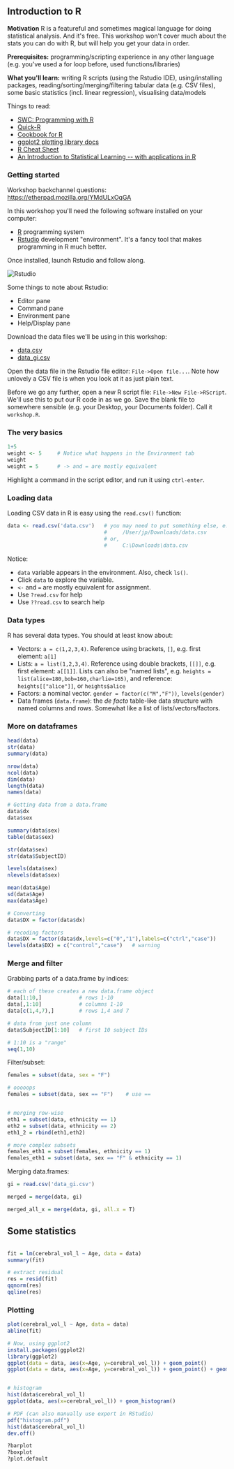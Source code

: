 ## Introduction to R

**Motivation** R is a featureful and sometimes magical language for doing
statistical analysis. And it's free. This workshop won't cover much about the
stats you can do with R, but will help you get your data in order.

**Prerequisites:** programming/scripting experience in any other language (e.g.
you've used a for loop before, used functions/libraries)

**What you'll learn:** writing R scripts (using the Rstudio IDE),
using/installing packages, reading/sorting/merging/filtering tabular data (e.g.
CSV files), some basic statistics (incl. linear regression), visualising
data/models

Things to read: 

- [SWC: Programming with R](http://swcarpentry.github.io/r-novice-inflammation)
- [Quick-R](http://www.statmethods.net/)
- [Cookbook for R](http://www.cookbook-r.com)
- [ggplot2 plotting library docs](http://docs.ggplot2.org/current/)
- [R Cheat Sheet](http://cran.r-project.org/doc/contrib/Short-refcard.pdf)
- [An Introduction to Statistical Learning -- with applications in R](http://www-bcf.usc.edu/~gareth/ISL/)

### Getting started

Workshop backchannel questions:
https://etherpad.mozilla.org/YMdULxOqGA

In this workshop you'll need the following software installed on your computer: 

- [R](http://cran.utstat.utoronto.ca/) programming system 
- [Rstudio](http://www.rstudio.com/products/rstudio/download/) development
  "environment". It's a fancy tool that makes programming in R much better. 



Once installed, launch Rstudio and follow along. 

![Rstudio](http://1.bp.blogspot.com/-BCAWGBV9ze4/USjitphaQoI/AAAAAAAAMzI/-hlfvxFfbVg/s1600/Screenshot+from+2013-02-23+09%3A38%3A38.png)

Some things to note about Rstudio: 

 - Editor pane
 - Command pane
 - Environment pane
 - Help/Display pane

Download the data files we'll be using in this workshop:

 - [data.csv](http://pipitone.github.io/computing-skills/files/data.csv) 
 - [data_gi.csv](http://pipitone.github.io/computing-skills/files/data_gi.csv)

Open the data file in the Rstudio file editor: `File->Open file...`. Note how
unlovely a CSV file is when you look at it as just plain text. 

Before we go any further, open a new R script file: `File->New File->RScript`.
We'll use this to put our R code in as we go. Save the blank file to somewhere
sensible (e.g. your Desktop, your Documents folder). Call it `workshop.R`. 

### The very basics


```r
1+5
weight <- 5     # Notice what happens in the Environment tab
weight
weight = 5      # -> and = are mostly equivalent
```

Highlight a command in the script editor, and run it using `ctrl-enter`. 

### Loading data

Loading CSV data in R is easy using the `read.csv()` function: 

```r
data <- read.csv('data.csv')   # you may need to put something else, e.g. 
                               #     /User/jp/Downloads/data.csv
                               # or, 
                               #     C:\Downloads\data.csv
```

Notice: 

 - `data` variable appears in the environment. Also, check `ls()`. 
 - Click `data` to explore the variable. 
 - `<-` and `=` are mostly equivalent for assignment. 
 - Use `?read.csv` for help
 - Use `??read.csv` to search help

### Data types

R has several data types. You should at least know about: 

 - Vectors: `a = c(1,2,3,4)`. Reference using brackets, `[]`, e.g. first
   element: `a[1]` 
 - Lists: `a = list(1,2,3,4)`. Reference using double brackets, `[[]]`, e.g.
   first element: `a[[1]]`. Lists can also be "named lists", e.g. `heights =
   list(alice=180,bob=160,charlie=165)`, and reference: `heights[["alice"]]`,
   or `heights$alice`
 - Factors: a nominal vector.  `gender = factor(c("M","F"))`, `levels(gender)`
 - Data frames (`data.frame`): the *de facto* table-like data structure with
   named columns and rows.  Somewhat like a list of lists/vectors/factors. 

### More on dataframes

```r
head(data)
str(data) 
summary(data)

nrow(data)
ncol(data)
dim(data)
length(data)
names(data)

# Getting data from a data.frame
data$dx
data$sex

summary(data$sex)
table(data$sex)

str(data$sex)
str(data$SubjectID)

levels(data$sex)
nlevels(data$sex)

mean(data$Age)
sd(data$Age)
max(data$Age)

# Converting
data$DX = factor(data$dx)

# recoding factors
data$DX = factor(data$dx,levels=c("0","1"),labels=c("ctrl","case"))
levels(data$DX) = c("control","case")   # warning
```

### Merge and filter

Grabbing parts of a data.frame by indices: 

```r
# each of these creates a new data.frame object
data[1:10,]            # rows 1-10
data[,1:10]            # columns 1-10
data[c(1,4,7),]        # rows 1,4 and 7

# data from just one column
data$SubjectID[1:10]   # first 10 subject IDs 

# 1:10 is a "range"
seq(1,10)

```

Filter/subset: 

```r
females = subset(data, sex = "F")

# ooooops
females = subset(data, sex == "F")    # use ==


# merging row-wise
eth1 = subset(data, ethnicity == 1)
eth2 = subset(data, ethnicity == 2)
eth1_2 = rbind(eth1,eth2)

# more complex subsets
females_eth1 = subset(females, ethnicity == 1) 
females_eth1 = subset(data, sex == "F" & ethnicity == 1) 
```

Merging data.frames: 

```r
gi = read.csv('data_gi.csv')

merged = merge(data, gi)

merged_all_x = merge(data, gi, all.x = T)
```

## Some statistics

```r

fit = lm(cerebral_vol_l ~ Age, data = data)
summary(fit)

# extract residual
res = resid(fit)
qqnorm(res)
qqline(res)
```

### Plotting

```r
plot(cerebral_vol_l ~ Age, data = data)
abline(fit)

# Now, using ggplot2
install.packages(ggplot2)
library(ggplot2)
ggplot(data = data, aes(x=Age, y=cerebral_vol_l)) + geom_point()
ggplot(data = data, aes(x=Age, y=cerebral_vol_l)) + geom_point() + geom_smooth(method='lm')


# histogram 
hist(data$cerebral_vol_l)
ggplot(data, aes(x=cerebral_vol_l)) + geom_histogram()

# PDF (can also manually use export in RStudio)
pdf("histogram.pdf")
hist(data$cerebral_vol_l)
dev.off()

?barplot
?boxplot
?plot.default

```
